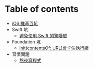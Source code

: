# Table of contents

* [iOS 維基百坑](README.md)
* Swift 坑
  * [避免使用 Swift 的驚嘆號](swift-pitfalls/avoid-exclamation.md)
* Foundation 坑
  * [init\(contentsOf: URL\)會卡住執行緒](foundation-pitfalls/contentsof-url.md)
* 習慣問題
  * [熬夜寫程式](bad-habits/late-night.md)


